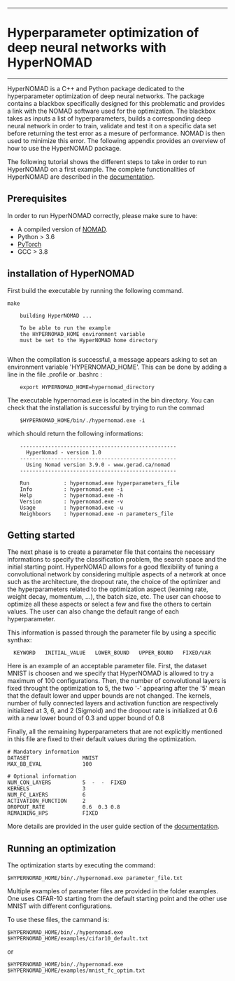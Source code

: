 *****
# Hyperparameter optimization of deep neural networks with HyperNOMAD
*****

HyperNOMAD is a C++ and Python package dedicated to the hyperparameter optimization of deep neural networks. The package contains a blackbox specifically designed for this problematic and provides a link with the NOMAD software used for the optimization. The blackbox takes as inputs a list of hyperparameters, builds a corresponding deep neural network in order to train, validate and test it on a specific data set before returning the test error as a mesure of performance. NOMAD is then used to minimize this error. The following appendix provides an overview of how to use the HyperNOMAD package.

The following tutorial shows the different steps to take in order to run HyperNOMAD on a first example. The complete functionalities of HyperNOMAD are described in the [documentation](https://hypernomad.readthedocs.io/en/latest/).

## Prerequisites

In order to run HyperNOMAD correctly, please make sure to have:

* A compiled version of [NOMAD](https://www.gerad.ca/nomad/).
* Python > 3.6
* [PyTorch](https://pytorch.org/)
* GCC > 3.8


## installation of HyperNOMAD

First build the executable by running the following command.

```
make

    building HyperNOMAD ...

    To be able to run the example
    the HYPERNOMAD_HOME environment variable
    must be set to the HyperNOMAD home directory
    
```

When the compilation is successful, a message appears asking to set an environment variable 'HYPERNOMAD_HOME'. This can be done by adding a line in the file .profile or .bashrc :


```
    export HYPERNOMAD_HOME=hypernomad_directory
```    

The executable hypernomad.exe is located in the bin directory. You can check that the installation is successful by trying to run the commad

```
    $HYPERNOMAD_HOME/bin/./hypernomad.exe -i
```    

which should return the following informations:

```
    --------------------------------------------------
      HyperNomad - version 1.0
    --------------------------------------------------
      Using Nomad version 3.9.0 - www.gerad.ca/nomad
    --------------------------------------------------

    Run           : hypernomad.exe hyperparameters_file
    Info          : hypernomad.exe -i
    Help          : hypernomad.exe -h
    Version       : hypernomad.exe -v
    Usage         : hypernomad.exe -u
    Neighboors    : hypernomad.exe -n parameters_file
```

## Getting started

The next phase is to create a parameter file that contains the necessary informations to specify the classification problem, the search space and the initial starting point. HyperNOMAD allows for a good flexibility of tuning a convolutional network by considering multiple aspects of a network at once such as the architecture, the dropout rate, the choice of the optimizer and the hyperparameters related to the optimization aspect (learning rate, weight decay, momentum, ...), the batch size, etc. The user can choose to optimize all these aspects or select a few and fixe the others to certain values. The user can also change the default range of each hyperparameter. 

This information is passed through the parameter file by using a specific synthax:

```
  KEYWORD   INITIAL_VALUE   LOWER_BOUND   UPPER_BOUND   FIXED/VAR
```

Here is an example of an acceptable parameter file. First, the dataset MNIST is choosen and we specify that HyperNOMAD is allowed to try a maximum of 100 configurations. Then, the number of convolutional layers is fixed throught the optimization to 5, the two '-' appearing after the '5' mean that the default lower and upper bounds are not changed. The kernels, number of fully connected layers and activation function are respectively initialized at 3, 6, and 2 (Sigmoid) and the dropout rate is initialized at 0.6 with a new lower bound of 0.3 and upper bound of 0.8

Finally, all the remaining hyperparameters that are not explicitly mentioned in this file are fixed to their default values during the optimization.


```
# Mandatory information
DATASET                 MNIST
MAX_BB_EVAL             100

# Optional information
NUM_CON_LAYERS          5  -  -  FIXED
KERNELS                 3
NUM_FC_LAYERS           6
ACTIVATION_FUNCTION     2
DROPOUT_RATE            0.6  0.3 0.8
REMAINING_HPS           FIXED
```

More details are provided in the user guide section of the [documentation](https://hypernomad.readthedocs.io/en/latest/).


## Running an optimization

The optimization starts by executing the command:

```
$HYPERNOMAD_HOME/bin/./hypernomad.exe parameter_file.txt
```

Multiple examples of parameter files are provided in the folder examples. One uses CIFAR-10 starting from the default starting point and the other use MNIST with different configurations.

To use these files, the cammand is:

```
$HYPERNOMAD_HOME/bin/./hypernomad.exe $HYPERNOMAD_HOME/examples/cifar10_default.txt
```
or 


```
$HYPERNOMAD_HOME/bin/./hypernomad.exe $HYPERNOMAD_HOME/examples/mnist_fc_optim.txt
```
